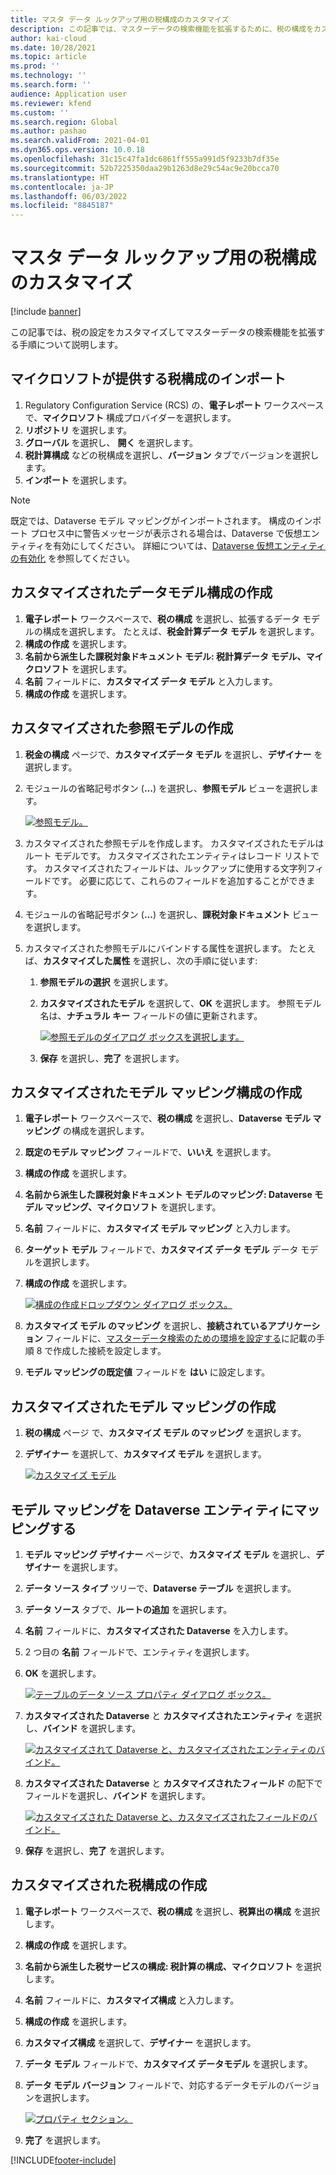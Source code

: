 ```yaml
---
title: マスタ データ ルックアップ用の税構成のカスタマイズ
description: この記事では、マスターデータの検索機能を拡張するために、税の構成をカスタマイズする方法について説明します。
author: kai-cloud
ms.date: 10/28/2021
ms.topic: article
ms.prod: ''
ms.technology: ''
ms.search.form: ''
audience: Application user
ms.reviewer: kfend
ms.custom: ''
ms.search.region: Global
ms.author: pashao
ms.search.validFrom: 2021-04-01
ms.dyn365.ops.version: 10.0.18
ms.openlocfilehash: 31c15c47fa1dc6861ff555a991d5f9233b7df35e
ms.sourcegitcommit: 52b7225350daa29b1263d8e29c54ac9e20bcca70
ms.translationtype: HT
ms.contentlocale: ja-JP
ms.lasthandoff: 06/03/2022
ms.locfileid: "8845187"
---
```

# <a name="customize-tax-configurations-for-master-data-lookup"></a>マスタ データ ルックアップ用の税構成のカスタマイズ

[!include [banner](../includes/banner.md)]

この記事では、税の設定をカスタマイズしてマスターデータの検索機能を拡張する手順について説明します。

## <a name="import-a-tax-configuration-provided-by-microsoft"></a>マイクロソフトが提供する税構成のインポート

1. Regulatory Configuration Service (RCS) の、**電子レポート** ワークスペースで、**マイクロソフト** 構成プロバイダーを選択します。
2. **リポジトリ** を選択します。
3. **グローバル** を選択し、 **開く** を選択します。
4. **税計算構成** などの税構成を選択し、**バージョン** タブでバージョンを選択します。
5. **インポート** を選択します。

> [!NOTE]
> 既定では、Dataverse モデル マッピングがインポートされます。 構成のインポート プロセス中に警告メッセージが表示される場合は、Dataverse で仮想エンティティを有効にしてください。 詳細については、[Dataverse 仮想エンティティの有効化](../../fin-ops-core/dev-itpro/power-platform/enable-virtual-entities.md) を参照してください。

## <a name="create-a-customized-data-model-configuration"></a>カスタマイズされたデータモデル構成の作成

1. **電子レポート** ワークスペースで、**税の構成** を選択し、拡張するデータ モデルの構成を選択します。 たとえば、**税金計算データ モデル** を選択します。
2. **構成の作成** を選択します。
3. **名前から派生した課税対象ドキュメント モデル: 税計算データ モデル、マイクロソフト** を選択します。
4. **名前** フィールドに、**カスタマイズ データ モデル** と入力します。
5. **構成の作成** を選択します。

## <a name="create-customized-reference-models"></a>カスタマイズされた参照モデルの作成

1. **税金の構成** ページで、**カスタマイズデータ モデル** を選択し、**デザイナー** を選択します。
2. モジュールの省略記号ボタン (**...**) を選択し、**参照モデル** ビューを選択します。

    [![参照モデル。](./media/pic2.png)](./media/pic2.png)

3. カスタマイズされた参照モデルを作成します。 カスタマイズされたモデルはルート モデルです。 カスタマイズされたエンティティはレコード リストです。 カスタマイズされたフィールドは、ルックアップに使用する文字列フィールドです。 必要に応じて、これらのフィールドを追加することができます。
4. モジュールの省略記号ボタン (**...**) を選択し、**課税対象ドキュメント** ビューを選択します。
5. カスタマイズされた参照モデルにバインドする属性を選択します。 たとえば、**カスタマイズした属性** を選択し、次の手順に従います:

    1. **参照モデルの選択** を選択します。
    2. **カスタマイズされたモデル** を選択して、**OK** を選択します。 参照モデル名は、**ナチュラル キー** フィールドの値に更新されます。

        [![参照モデルのダイアログ ボックスを選択します。](./media/pic5.png)](./media/pic5.png)

    3. **保存** を選択し、**完了** を選択します。

## <a name="create-a-customized-model-mapping-configuration"></a>カスタマイズされたモデル マッピング構成の作成

1. **電子レポート** ワークスペースで、**税の構成** を選択し、**Dataverse モデル マッピング** の構成を選択します。
2. **既定のモデル マッピング** フィールドで、**いいえ** を選択します。
3. **構成の作成** を選択します。
4. **名前から派生した課税対象ドキュメント モデルのマッピング: Dataverse モデル マッピング、マイクロソフト** を選択します。
5. **名前** フィールドに、**カスタマイズ モデル マッピング** と入力します。
6. **ターゲット モデル** フィールドで、**カスタマイズ データ モデル** データ モデルを選択します。
7. **構成の作成** を選択します。

    [![構成の作成ドロップダウン ダイアログ ボックス。](./media/pic6.png)](./media/pic6.png)

8. **カスタマイズ モデル のマッピング** を選択し、**接続されているアプリケーション** フィールドに、[マスターデータ検索のための環境を設定する](tax-service-set-up-environment-master-data-lookup.md)に記載の手順 8 で作成した接続を設定します。
9. **モデル マッピングの既定値** フィールドを **はい** に設定します。

## <a name="create-customized-model-mappings"></a>カスタマイズされたモデル マッピングの作成

1. **税の構成** ページ で、**カスタマイズ モデル のマッピング** を選択します。
2. **デザイナー** を選択して、**カスタマイズ モデル** を選択します。

    [![カスタマイズ モデル](./media/pic8.png)](./media/pic8.png)

## <a name="map-a-model-mapping-to-a-dataverse-entity"></a>モデル マッピングを Dataverse エンティティにマッピングする

1. **モデル マッピング デザイナー** ページで、**カスタマイズ モデル** を選択し、**デザイナー** を選択します。
2. **データ ソース タイプ** ツリーで、**Dataverse テーブル** を選択します。
3. **データ ソース** タブで、**ルートの追加** を選択します。
4. **名前** フィールドに、**カスタマイズされた Dataverse** を入力します。
5. 2 つ目の **名前** フィールドで、エンティティを選択します。
6. **OK** を選択します。

    [![ テーブルのデータ ソース プロパティ ダイアログ ボックス。](./media/pic9.png)](./media/pic9.png)

7. **カスタマイズされた Dataverse** と **カスタマイズされたエンティティ** を選択し、**バインド** を選択します。

    [![カスタマイズされて Dataverse と、カスタマイズされたエンティティのバインド。](./media/pic10.png)](./media/pic10.png)

8. **カスタマイズされた Dataverse** と **カスタマイズされたフィールド** の配下でフィールドを選択し、**バインド** を選択します。

    [![カスタマイズされた Dataverse と、カスタマイズされたフィールドのバインド。](./media/pic11.png)](./media/pic11.png)

9. **保存** を選択し、**完了** を選択します。

## <a name="create-a-customized-tax-configuration"></a>カスタマイズされた税構成の作成

1. **電子レポート** ワークスペースで、**税の構成** を選択し、**税算出の構成** を選択します。
2. **構成の作成** を選択します。
3. **名前から派生した税サービスの構成: 税計算の構成、マイクロソフト** を選択します。
4. **名前** フィールドに、**カスタマイズ構成** と入力します。
5. **構成の作成** を選択します。
6. **カスタマイズ構成** を選択して、**デザイナー** を選択します。
7. **データ モデル** フィールドで、**カスタマイズ データモデル** を選択します。
8. **データ モデル バージョン** フィールドで、対応するデータモデルのバージョンを選択します。

    [![ プロパティ セクション。](./media/pic13.png)](./media/pic13.png)

9. **完了** を選択します。

[!INCLUDE[footer-include](../../includes/footer-banner.md)]
